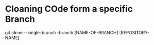 # Cloaning COde form a specific Branch

git clone --single-branch -branch [NAME-OF-BRANCH] [REPOSITORY-NAME]

